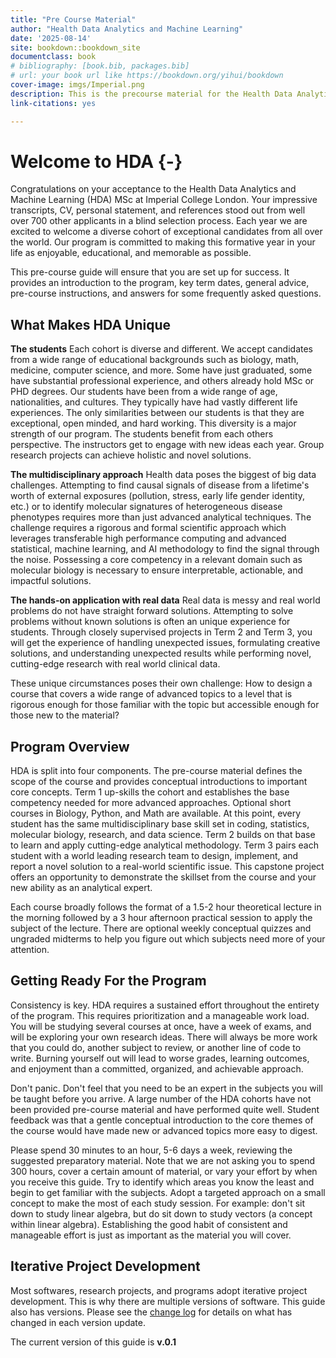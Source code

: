 ```yaml
--- 
title: "Pre Course Material"
author: "Health Data Analytics and Machine Learning"
date: '2025-08-14'
site: bookdown::bookdown_site
documentclass: book
# bibliography: [book.bib, packages.bib]
# url: your book url like https://bookdown.org/yihui/bookdown
cover-image: imgs/Imperial.png
description: This is the precourse material for the Health Data Analytics and Machine Learning MSc at Imperial College London
link-citations: yes

---
```



# Welcome to HDA {-}

Congratulations on your acceptance to the Health Data Analytics and Machine Learning (HDA) MSc at Imperial College London. Your impressive transcripts, CV, personal statement, and references stood out from well over 700 other applicants in a blind selection process. Each year we are excited to welcome a diverse cohort of exceptional candidates from all over the world. Our program is committed to making this formative year in your life as enjoyable, educational, and memorable as possible.

This pre-course guide will ensure that you are set up for success. It provides an introduction to the program, key term dates, general advice, pre-course instructions, and answers for some frequently asked questions. 

## What Makes HDA Unique

**The students** Each cohort is diverse and different. We accept candidates from a wide range of educational backgrounds such as biology, math, medicine, computer science, and more. Some have just graduated, some have substantial professional experience, and others already hold MSc or PHD degrees. Our students have been from a wide range of age, nationalities, and cultures. They typically have had vastly different life experiences. The only similarities between our students is that they are exceptional, open minded, and hard working. This diversity is a major strength of our program. The students benefit from each others perspective. The instructors get to engage with new ideas each year. Group research projects can achieve holistic and novel solutions. 

**The multidisciplinary approach** Health data poses the biggest of big data challenges. Attempting to find causal signals of disease from a lifetime's worth of external exposures (pollution, stress, early life gender identity, etc.) or to identify molecular signatures of heterogeneous disease phenotypes requires more than just advanced analytical techniques. The challenge requires a rigorous and formal scientific approach which leverages transferable high performance computing and advanced statistical, machine learning, and AI methodology to find the signal through the noise. Possessing a core competency in a relevant domain such as molecular biology is necessary to ensure interpretable, actionable, and impactful solutions. 

**The hands-on application with real data** Real data is messy and real world problems do not have straight forward solutions. Attempting to solve problems without known solutions is often an unique experience for students. Through closely supervised projects in Term 2 and Term 3, you will get the experience of handling unexpected issues, formulating creative solutions, and understanding unexpected results while performing novel, cutting-edge research with real world clinical data.

These unique circumstances poses their own challenge: How to design a course that covers a wide range of advanced topics to a level that is rigorous enough for those familiar with the topic but accessible enough for those new to the material?


## Program Overview

HDA is split into four components. The pre-course material defines the scope of the course and provides conceptual introductions to important core concepts. Term 1 up-skills the cohort and establishes the base competency needed for more advanced approaches. Optional short courses in Biology, Python, and Math are available. At this point, every student has the same multidisciplinary base skill set in coding, statistics, molecular biology, research, and data science. Term 2 builds on that base to learn and apply cutting-edge analytical methodology. Term 3 pairs each student with a world leading research team to design, implement, and report a novel solution to a real-world scientific issue. This capstone project offers an opportunity to demonstrate the skillset from the course and your new ability as an analytical expert.

Each course broadly follows the format of a 1.5-2 hour theoretical lecture in the morning followed by a 3 hour afternoon practical session to apply the subject of the lecture. There are optional weekly conceptual quizzes and ungraded midterms to help you figure out which subjects need more of your attention.


## Getting Ready For the Program

Consistency is key. HDA requires a sustained effort throughout the entirety of the program. This requires prioritization and a manageable work load. You will be studying several courses at once, have a week of exams, and will be exploring your own research ideas. There will always be more work that you could do, another subject to review, or another line of code to write. Burning yourself out will lead to worse grades, learning outcomes, and enjoyment than a committed, organized, and achievable approach.

Don't panic. Don't feel that you need to be an expert in the subjects you will be taught before you arrive. A large number of the HDA cohorts have not been provided pre-course material and have performed quite well. Student feedback was that a gentle conceptual introduction to the core themes of the course would have made new or advanced topics more easy to digest.

Please spend 30 minutes to an hour, 5-6 days a week, reviewing the suggested preparatory material. Note that we are not asking you to spend 300 hours, cover a certain amount of material, or vary your effort by when you receive this guide. Try to identify which areas you know the least and begin to get familiar with the subjects. Adopt a targeted approach on a small concept to make the most of each study session. For example: don't sit down to study linear algebra, but do sit down to study vectors (a concept within linear algebra). Establishing the good habit of consistent and manageable effort is just as important as the material you will cover.


## Iterative Project Development

Most softwares, research projects, and programs adopt iterative project development. This is why there are multiple versions of software. This guide also has versions. Please see the [change log](#change-log) for details on what has changed in each version update.

The current version of this guide is **v.0.1**


